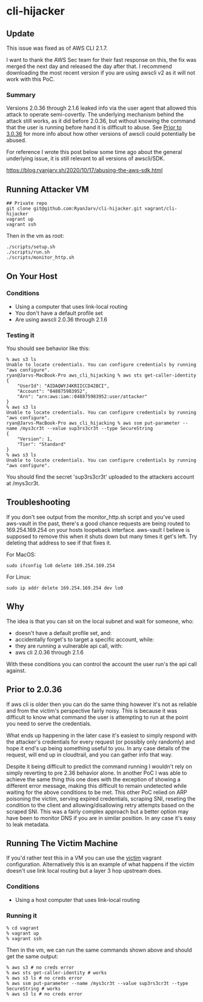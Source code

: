 # cli-hijacker

## Update

This issue was fixed as of AWS CLI 2.1.7.

I want to thank the AWS Sec team for their fast response on this, the fix was merged the next day and released the day after that. I recommend downloading the most recent version if you are using awscli v2 as it will not work with this PoC.

### Summary

Versions 2.0.36 through 2.1.6 leaked info via the user agent that allowed this attack to operate semi-covertly. The underlying mechanism behind the attack still works, as it did before 2.0.36, but without knowing the command that the user is running before hand it is difficult to abuse. See [Prior to 3.0.36](#prior-to-3.0.36) for more info about how other versions of awscli could potentially be abused.

For reference I wrote this post below some time ago about the general underlying issue, it is still relevant to all versions of awscli/SDK.

https://blog.ryanjarv.sh/2020/10/17/abusing-the-aws-sdk.html


## Running Attacker VM

```
## Private repo
git clone git@github.com:RyanJarv/cli-hijacker.git vagrant/cli-hijacker
vagrant up
vagrant ssh
```

Then in the vm as root:
```
./scripts/setup.sh
./scripts/run.sh
./scripts/monitor_http.sh
```

## On Your Host

### Conditions

* Using a computer that uses link-local routing
* You don't have a default profile set 
* Are using awscli 2.0.36 through 2.1.6

### Testing it

You should see behavior like this:
```
% aws s3 ls                                                                     
Unable to locate credentials. You can configure credentials by running "aws configure".
ryan@Jarvs-MacBook-Pro aws_cli_hijacking % aws sts get-caller-identity                                                   
{
    "UserId": "AIDAQWYJ4KRIICCD42BCI",
    "Account": "048875983952",
    "Arn": "arn:aws:iam::048875983952:user/attacker"
}
% aws s3 ls                  
Unable to locate credentials. You can configure credentials by running "aws configure".
ryan@Jarvs-MacBook-Pro aws_cli_hijacking % aws ssm put-parameter --name /mys3cr3t --value sup3rs3cr3t --type SecureString
{
    "Version": 1,
    "Tier": "Standard"
}
% aws s3 ls                                                                     
Unable to locate credentials. You can configure credentials by running "aws configure".
```

You should find the secret 'sup3rs3cr3t' uploaded to the attackers account at /mys3cr3t.

## Troubleshooting

If you don't see output from the monitor_http.sh script and you've used aws-vault in the past, there's a good chance requests are being routed to 169.254.169.254 on your hosts loopeback interface. aws-vault I believe is supposed to remove this when it shuts down but many times it get's left. Try deleting that address to see if that fixes it.

For MacOS:

```
sudo ifconfig lo0 delete 169.254.169.254
```

For Linux:
```
sudo ip addr delete 169.254.169.254 dev lo0
```

## Why

The idea is that you can sit on the local subnet and wait for someone, who:

* doesn't have a default profile set, and:
* accidentally forget's to target a specific account, while:
* they are running a vulnerable api call, with:
* aws cli 2.0.36 through 2.1.6

With these conditions you can control the account the user run's the api call against.

## Prior to 2.0.36

If aws cli is older then you can do the same thing however it's not as reliable and from the victim's perspective fairly noisy. This is because it was difficult to know what command the user is attempting to run at the point you need to serve the credentials.

What ends up happening in the later case it's easiest to simply respond with the attacker's credentials for every request (or possibly only randomly) and hope it end's up being something useful to you. In any case details of the request, will end up in cloudtrail, and you can gather info that way.

Despite it being difficult to predict the command running I wouldn't rely on simply reverting to pre 2.36 behavior alone. In another PoC I was able to achieve the same thing this one does with the exception of showing a different error message, making this difficult to remain undetected while waiting for the above conditions to be met. This other PoC relied on ARP poisoning the victim, serving expired credentials, scraping SNI, reseting the condition to the client and allowing/disallowing retry attempts based on the scraped SNI. This was a fairly complex approach but a better option may have been to monitor DNS if you are in similar position. In any case it's easy to leak metadata.

## Running The Victim Machine

If you'd rather test this in a VM you can use the [victim](./victim) vagrant configuration. Alternatively this is an example of what happens if the victim doesn't use link local routing but a layer 3 hop upstream does.

### Conditions

* Using a host computer that uses link-local routing

### Running it

```
% cd vagrant
% vagrant up
% vagrant ssh
```

Then in the vm, we can run the same commands shown above and should get the same output:
```
% aws s3 # no creds error
% aws sts get-caller-identity # works
% aws s3 ls # no creds error       
% aws ssm put-parameter --name /mys3cr3t --value sup3rs3cr3t --type SecureString # works
% aws s3 ls # no creds error                                                                     
```
